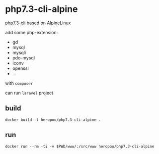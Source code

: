 # php7.3-cli-alpine

php7.3-cli based on AlpineLinux

add some php-extension:
 - gd 
 - mysql
 - mysqli 
 - pdo-mysql 
 - iconv 
 - openssl
 - ...

with `composer`

can run `laravel` project

## build 
```
docker build -t heropoo/php7.3-cli-alpine .
```

## run 
```
docker run --rm -ti -v $PWD/www/:/src/www heropoo/php7.3-cli-alpine
```
